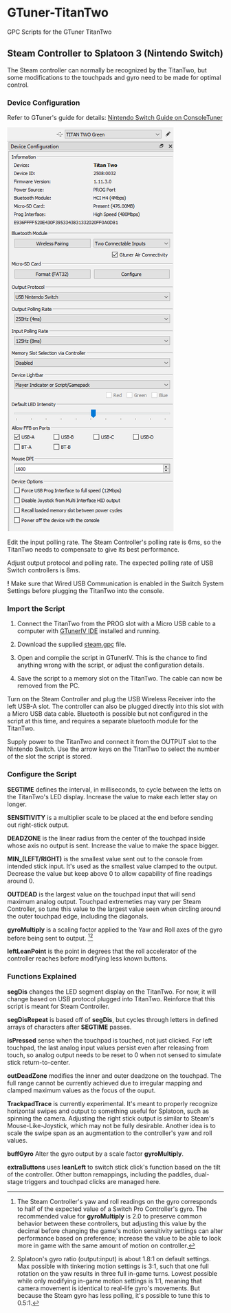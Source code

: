 # GTuner-TitanTwo
GPC Scripts for the GTuner TitanTwo

## Steam Controller to Splatoon 3 (Nintendo Switch)

The Steam controller can normally be recognized by the TitanTwo, but some modifications to the touchpads and gyro need to be made for optimal control.

### Device Configuration

Refer to GTuner's guide for details: [Nintendo Switch Guide on ConsoleTuner](https://www.consoletuner.com/wiki/index.php?id=t2:usage_guides:systems:switch)

![Device Configuration](https://github.com/DamianS-eng/GTuner-TitanTwo/blob/main/TitanTwoDeviceConfiguration.png)

Edit the input polling rate. The Steam Controller's polling rate is 6ms, so the TitanTwo needs to compensate to give its best performance.

Adjust output protocol and polling rate. The expected polling rate of USB Switch controllers is 8ms.

**!** Make sure that Wired USB Communication is enabled in the Switch System Settings before plugging the TitanTwo into the console.

### Import the Script

1. Connect the TitanTwo from the PROG slot with a Micro USB cable to a computer with [GTunerIV IDE](https://www.consoletuner.com/titan-two-downloads/) installed and running.

2. Download the supplied [steam.gpc](https://github.com/DamianS-eng/GTuner-TitanTwo/blob/main/Steam.gpc) file.

3. Open and compile the script in GTunerIV. This is the chance to find anything wrong with the script, or adjust the configuration details.

4. Save the script to a memory slot on the TitanTwo. The cable can now be removed from the PC.

Turn on the Steam Controller and plug the USB Wireless Receiver into the left USB-A slot. The controller can also be plugged directly into this slot with a Micro USB data cable. Bluetooth is possible but not configured in the script at this time, and requires a separate bluetooth module for the TitanTwo.

Supply power to the TitanTwo and connect it from the OUTPUT slot to the Nintendo Switch. Use the arrow keys on the TitanTwo to select the number of the slot the script is stored.

### Configure the Script

**SEGTIME** 
defines the interval, in milliseconds, to cycle between the letts on the TitanTwo's LED display. Increase the value to make each letter stay on longer.

**SENSITIVITY** 
is a multiplier scale to be placed at the end before sending out right-stick output.

**DEADZONE** 
is the linear radius from the center of the touchpad inside whose axis no output is sent. Increase the value to make the space bigger.

**MIN_(LEFT/RIGHT)** 
is the smallest value sent out to the console from intended stick input. It's used as the smallest value clamped to the output. Decrease the value but keep above 0 to allow capability of fine readings around 0.

**OUTDEAD** 
is the largest value on the touchpad input that will send maximum analog output. Touchpad extremeties may vary per Steam Controller, so tune this value to the largest value seen when circling around the outer touchpad edge, including the diagonals.

**gyroMultiply** 
is a scaling factor applied to the Yaw and Roll axes of the gyro before being sent to output. [^1][^2]

**leftLeanPoint** 
is the point in degrees that the roll accelerator of the controller reaches before modifying less known buttons.
  
[^1]: The Steam Controller's yaw and roll readings on the gyro corresponds to half of the expected value of a Switch Pro Controller's gyro. The recommended value for **gyroMultiply** is 2.0 to preserve common behavior between these controllers, but adjusting this value by the decimal before changing the game's motion sensitivity settings can alter performance based on preference; increase the value to be able to look more in game with the same amount of motion on controller.

[^2]: Splatoon's gyro ratio (output:input) is about 1.8:1 on default settings. Max possible with tinkering motion settings is 3:1, such that one full rotation on the yaw results in three full in-game turns. Lowest possible while only modifying in-game motion settings is 1:1, meaning that camera movement is identical to real-life gyro's movements. But because the Steam gyro has less polling, it's possible to tune this to 0.5:1.

### Functions Explained

**segDis**
changes the LED segment display on the TitanTwo. For now, it will change based on USB protocol plugged into TitanTwo. Reinforce that this script is meant for Steam Controller.

**segDisRepeat**
is based off of **segDis**, but cycles through letters in defined arrays of characters after **SEGTIME** passes.

**isPressed**
sense when the touchpad is touched, not just clicked. For left touchpad, the last analog input values persist even after releasing from touch, so analog output needs to be reset to 0 when not sensed to simulate stick return-to-center.

**outDeadZone**
modifies the inner and outer deadzone on the touchpad. The full range cannot be currently achieved due to irregular mapping and clamped maximum values as the focus of the ouput.

**TrackpadTrace**
is currently experimental. It's meant to properly recognize horizontal swipes and output to something useful for Splatoon, such as spinning the camera. Adjusting the right stick output is similar to Steam's Mouse-Like-Joystick, which may not be fully desirable. Another idea is to scale the swipe span as an augmentation to the controller's yaw and roll values.

**buffGyro**
Alter the gyro output by a scale factor **gyroMultiply**.

**extraButtons**
uses **leanLeft** to switch stick click's function based on the tilt of the controller. Other button remappings, including the paddles, dual-stage triggers and touchpad clicks are managed here.
